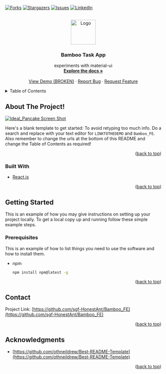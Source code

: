 <div id="top"></div>


<!-- PROJECT SHIELDS -->
<!--
*** I'm using markdown "reference style" links for readability.
*** Reference links are enclosed in brackets [ ] instead of parentheses ( ).
*** See the bottom of this document for the declaration of the reference variables
*** for contributors-url, forks-url, etc. This is an optional, concise syntax you may use.
*** https://www.markdownguide.org/basic-syntax/#reference-style-links
-->
<!-- [![Contributors][contributors-shield]][contributors-url] -->
[![Forks][forks-shield]][forks-url]
[![Stargazers][stars-shield]][stars-url]
[![Issues][issues-shield]][issues-url]
[![LinkedIn][linkedin-shield]][linkedin-url]
<!-- [![MIT License][license-shield]][license-url] -->



<!-- PROJECT LOGO -->
<br />
<div align="center">
  <a href="https://github.com/sgf-HonestAnt/Bamboo_FE">
    <img src="https://user-images.githubusercontent.com/82496944/158864072-db4a5615-be82-46a7-a0d5-84ae4a56b86b.png" alt="Logo" width="80" height="80">
  </a>
<h3 align="center">Bamboo Task App</h3>

  <p align="center">
    experiments with material-ui
    <br />
    <a href="https://github.com/sgf-HonestAnt/Bamboo_FE"><strong>Explore the docs »</strong></a>
    <br />
    <br />
    <a href="https://bamboo-fe.vercel.app/">View Demo (BROKEN)</a>
    ·
    <a href="https://github.com/sgf-HonestAnt/Bamboo_FE/issues">Report Bug</a>
    ·
    <a href="https://github.com/sgf-HonestAnt/Bamboo_FE/issues">Request Feature</a>
  </p>
</div>



<!-- TABLE OF CONTENTS -->
<details>
  <summary>Table of Contents</summary>
  <ol>
    <li>
      <a href="#about-the-project">About The Project</a>
      <ul>
        <li><a href="#built-with">Built With</a></li>
      </ul>
    </li>
    <li>
      <a href="#getting-started">Getting Started</a>
      <ul>
        <li><a href="#prerequisites">Prerequisites</a></li>
        <li><a href="#installation">Installation</a></li>
      </ul>
    </li>
    <li><a href="#usage">Usage</a></li>
    <li><a href="#roadmap">Roadmap</a></li>
    <li><a href="#contributing">Contributing</a></li>
    <li><a href="#license">License</a></li>
    <li><a href="#contact">Contact</a></li>
    <li><a href="#acknowledgments">Acknowledgments</a></li>
  </ol>
</details>



<!-- ABOUT THE PROJECT -->
## About The Project!

[![Ideal_Pancake Screen Shot][product-screenshot]](LINKTOTHEDEMO)

Here's a blank template to get started: To avoid retyping too much info. Do a search and replace with your text editor for `LINKTOTHEDEMO` and `Bamboo_FE`. Also remember to change the urls at the bottom of this README and change the Table of Contents as required!

<p align="right">(<a href="#top">back to top</a>)</p>



### Built With

<!-- * [Next.js](https://nextjs.org/) -->
* [React.js](https://reactjs.org/)
<!-- * [Vue.js](https://vuejs.org/) -->
<!-- * [Angular](https://angular.io/) -->
<!-- * [Svelte](https://svelte.dev/) -->
<!-- * [Laravel](https://laravel.com) -->
<!-- * [Bootstrap](https://getbootstrap.com) -->
<!-- * [JQuery](https://jquery.com) -->

<p align="right">(<a href="#top">back to top</a>)</p>



<!-- GETTING STARTED -->
## Getting Started

This is an example of how you may give instructions on setting up your project locally.
To get a local copy up and running follow these simple example steps.

### Prerequisites

This is an example of how to list things you need to use the software and how to install them.
* npm
  ```sh
  npm install npm@latest -g
  ```

<!-- ### Installation

1. Get a free API Key at [https://example.com](https://example.com)
2. Clone the repo
   ```sh
   git clone https://github.com/sgf-HonestAnt/Bamboo_FE.git
   ```
3. Install NPM packages
   ```sh
   npm install
   ```
4. Enter your API in `config.js`
   ```js
   const API_KEY = 'ENTER YOUR API';
   ``` -->

<p align="right">(<a href="#top">back to top</a>)</p> 



<!-- USAGE EXAMPLES -->
<!-- ## Usage

Use this space to show useful examples of how a project can be used. Additional screenshots, code examples and demos work well in this space. You may also link to more resources.

_For more examples, please refer to the [Documentation](https://example.com)_

<p align="right">(<a href="#top">back to top</a>)</p> -->



<!-- ROADMAP -->
<!-- ## Roadmap

- [ ] Feature 1
- [ ] Feature 2
- [ ] Feature 3
    - [ ] Nested Feature

See the [open issues](https://github.com/sgf-HonestAnt/Bamboo_FE/issues) for a full list of proposed features (and known issues).

<p align="right">(<a href="#top">back to top</a>)</p> -->



<!-- CONTRIBUTING -->
<!-- ## Contributing

Contributions are what make the open source community such an amazing place to learn, inspire, and create. Any contributions you make are **greatly appreciated**.

If you have a suggestion that would make this better, please fork the repo and create a pull request. You can also simply open an issue with the tag "enhancement".
Don't forget to give the project a star! Thanks again!

1. Fork the Project
2. Create your Feature Branch (`git checkout -b feature/AmazingFeature`)
3. Commit your Changes (`git commit -m 'Add some AmazingFeature'`)
4. Push to the Branch (`git push origin feature/AmazingFeature`)
5. Open a Pull Request

<p align="right">(<a href="#top">back to top</a>)</p> -->



<!-- LICENSE -->
<!-- ## License

Distributed under the MIT License. See `LICENSE.txt` for more information.

<p align="right">(<a href="#top">back to top</a>)</p> -->



<!-- CONTACT -->
## Contact

Project Link: [https://github.com/sgf-HonestAnt/Bamboo_FE](https://github.com/sgf-HonestAnt/Bamboo_FE)

<p align="right">(<a href="#top">back to top</a>)</p>



<!-- ACKNOWLEDGMENTS -->
## Acknowledgments

* [https://github.com/othneildrew/Best-README-Template](https://github.com/othneildrew/Best-README-Template)


<p align="right">(<a href="#top">back to top</a>)</p>


<!-- MARKDOWN LINKS & IMAGES -->
<!-- https://www.markdownguide.org/basic-syntax/#reference-style-links -->
[contributors-shield]: https://img.shields.io/github/contributors/sgf-HonestAnt/Bamboo_FE.svg?style=for-the-badge
[contributors-url]: https://github.com/sgf-HonestAnt/Bamboo_FE/graphs/contributors
[forks-shield]: https://img.shields.io/github/forks/sgf-HonestAnt/Bamboo_FE.svg?style=for-the-badge
[forks-url]: https://github.com/sgf-HonestAnt/Bamboo_FE/network/members
[stars-shield]: https://img.shields.io/github/stars/sgf-HonestAnt/Bamboo_FE.svg?style=for-the-badge
[stars-url]: https://github.com/sgf-HonestAnt/Bamboo_FE/stargazers
[issues-shield]: https://img.shields.io/github/issues/sgf-HonestAnt/Bamboo_FE.svg?style=for-the-badge
[issues-url]: https://github.com/sgf-HonestAnt/Bamboo_FE/issues
[license-shield]: https://img.shields.io/github/license/sgf-HonestAnt/Bamboo_FE.svg?style=for-the-badge
[license-url]: https://github.com/sgf-HonestAnt/Bamboo_FE/blob/master/LICENSE.txt
[linkedin-shield]: https://img.shields.io/badge/-LinkedIn-black.svg?style=for-the-badge&logo=linkedin&colorB=555
[linkedin-url]: https://www.linkedin.com/in/sarah-guinevere-fisher-0073b316b
[product-screenshot]: https://user-images.githubusercontent.com/82496944/158865585-28016e6f-a4db-4a17-a7ee-96efba99fdfc.png